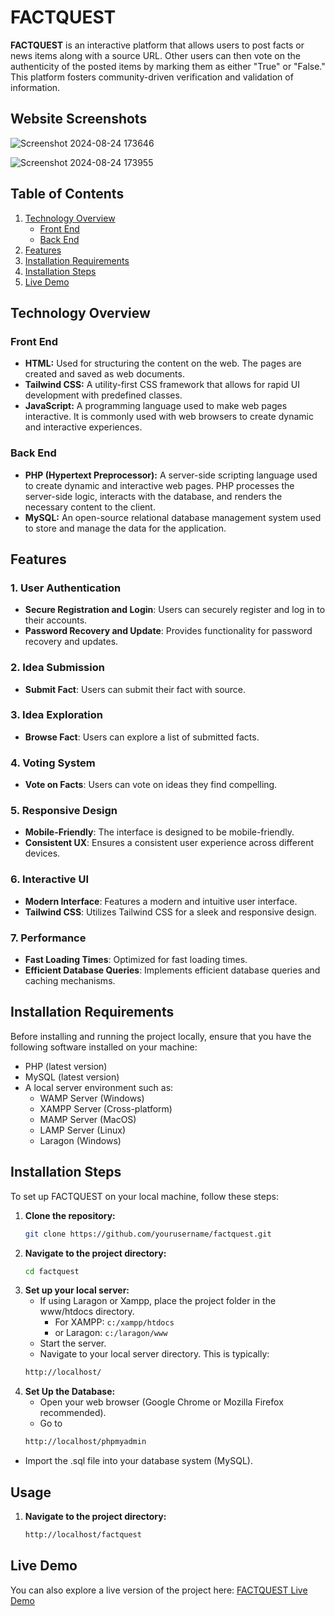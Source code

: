 # FACTQUEST

**FACTQUEST** is an interactive platform that allows users to post facts or news items along with a source URL. Other users can then vote on the authenticity of the posted items by marking them as either "True" or "False." This platform fosters community-driven verification and validation of information.

## Website Screenshots

![Screenshot 2024-08-24 173646](https://github.com/user-attachments/assets/594f4e30-a91d-4964-a21a-62a54d28a524)

![Screenshot 2024-08-24 173955](https://github.com/user-attachments/assets/b23bc45e-2557-4e91-9aa9-3d8ddcdcb688)

## Table of Contents

1. [Technology Overview](#technology-overview)
   - [Front End](#front-end)
   - [Back End](#back-end)
2. [Features](#features)
3. [Installation Requirements](#installation-requirements)
4. [Installation Steps](#installation-steps)
5. [Live Demo](#live-demo)

## Technology Overview

### Front End

- **HTML:** Used for structuring the content on the web. The pages are created and saved as web documents.
- **Tailwind CSS:** A utility-first CSS framework that allows for rapid UI development with predefined classes.
- **JavaScript:** A programming language used to make web pages interactive. It is commonly used with web browsers to create dynamic and interactive experiences.

### Back End

- **PHP (Hypertext Preprocessor):** A server-side scripting language used to create dynamic and interactive web pages. PHP processes the server-side logic, interacts with the database, and renders the necessary content to the client.
- **MySQL:** An open-source relational database management system used to store and manage the data for the application.

## Features

### 1. User Authentication
- **Secure Registration and Login**: Users can securely register and log in to their accounts.
- **Password Recovery and Update**: Provides functionality for password recovery and updates.

### 2. Idea Submission
- **Submit Fact**: Users can submit their fact with source.

### 3. Idea Exploration
- **Browse Fact**: Users can explore a list of submitted facts.

### 4. Voting System
- **Vote on Facts**: Users can vote on ideas they find compelling.

### 5. Responsive Design
- **Mobile-Friendly**: The interface is designed to be mobile-friendly.
- **Consistent UX**: Ensures a consistent user experience across different devices.

### 6. Interactive UI
- **Modern Interface**: Features a modern and intuitive user interface.
- **Tailwind CSS**: Utilizes Tailwind CSS for a sleek and responsive design.


### 7. Performance
- **Fast Loading Times**: Optimized for fast loading times.
- **Efficient Database Queries**: Implements efficient database queries and caching mechanisms.

## Installation Requirements

Before installing and running the project locally, ensure that you have the following software installed on your machine:

- PHP (latest version)
- MySQL (latest version)
- A local server environment such as:
  - WAMP Server (Windows)
  - XAMPP Server (Cross-platform)
  - MAMP Server (MacOS)
  - LAMP Server (Linux)
  - Laragon (Windows)

## Installation Steps

To set up FACTQUEST on your local machine, follow these steps:

1. **Clone the repository:**
   ```sh
   git clone https://github.com/yourusername/factquest.git
   
2. **Navigate to the project directory:**
   ```bash
   cd factquest

3. **Set up your local server:**
   - If using Laragon or Xampp, place the project folder in the www/htdocs directory.
     - For XAMPP: `c:/xampp/htdocs`
     - or Laragon: `c:/laragon/www`
   - Start the server.
   - Navigate to your local server directory. This is typically:
   ```bash
   http://localhost/

4. **Set Up the Database:**
   - Open your web browser (Google Chrome or Mozilla Firefox recommended).
   - Go to
   ```bash
   http://localhost/phpmyadmin
  - Import the .sql file into your database system (MySQL). 
     


## Usage
1. **Navigate to the project directory:**
   ```bash
   http://localhost/factquest

## Live Demo

You can also explore a live version of the project here: [FACTQUEST Live Demo](https://problemsolvingsl.com/factquest/)
